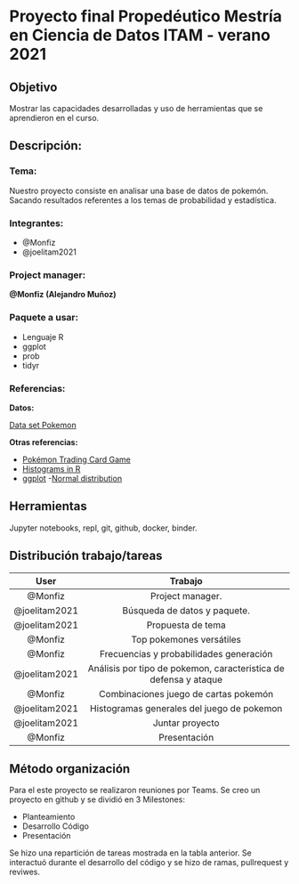 
# Proyecto final Propedéutico Mestría en Ciencia de Datos ITAM - verano 2021

## Objetivo

Mostrar las capacidades desarrolladas y uso de herramientas que se aprendieron en el curso.


## Descripción:

### Tema: 

Nuestro proyecto consiste en analisar una base de datos de pokemón. Sacando resultados referentes a los temas de probabilidad y estadística. 

### Integrantes:

- @Monfiz
- @joelitam2021

### Project manager:
**@Monfiz (Alejandro Muñoz)**

### Paquete a usar:

 - Lenguaje R
 - ggplot
 - prob
 - tidyr

### Referencias: 

**Datos:**

[Data set Pokemon](https://raw.githubusercontent.com/jboscomendoza/rpubs/master/pokemon_red/pokemon.csv)

**Otras referencias:**
 - [Pokémon Trading Card Game](https://es.wikipedia.org/wiki/Pokémon_Trading_Card_Game)
 - [Histograms in R](https://www.datamentor.io/r-programming/histogram/)
 - [ggplot](http://www.sthda.com/english/wiki/ggplot2-colors-how-to-change-colors-automatically-and-manually)
 -[Normal distribution](http://www.r-tutor.com/elementary-statistics/probability-distributions/normal-distribution)


## Herramientas

Jupyter notebooks, repl, git, github, docker, binder.


## Distribución trabajo/tareas 

|User| Trabajo|
|:---:|:---:|
|@Monfiz| Project manager.|
|@joelitam2021 | Búsqueda de datos y paquete. |
|@joelitam2021 | Propuesta de tema   |
|@Monfiz | Top pokemones versátiles    |
|@Monfiz| Frecuencias y probabilidades generación|
|@joelitam2021| Análisis por tipo de pokemon, caracteristica de defensa y ataque |
|@Monfiz|Combinaciones juego de cartas pokemón |
|@joelitam2021|Histogramas generales del juego de pokemon|
|@joelitam2021|Juntar proyecto|
|@Monfiz|Presentación|


## Método organización 

Para el este proyecto se realizaron reuniones por Teams. Se creo un proyecto en github y se dividió en 3 Milestones:

- Planteamiento
- Desarrollo Código
- Presentación 

Se hizo una repartición de tareas mostrada en la tabla anterior. 
Se interactuó durante el desarrollo del código y se hizo de ramas,  pullrequest y reviwes. 

